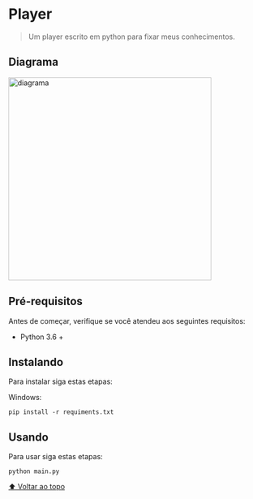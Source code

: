 # Player

> Um player escrito em python para fixar meus conhecimentos.

## Diagrama

<img src="https://user-images.githubusercontent.com/92966154/141885664-7eedf814-a674-4ad1-aa02-886aa3a8cf76.png" alt="diagrama" width="400">


## Pré-requisitos

Antes de começar, verifique se você atendeu aos seguintes requisitos:
* Python 3.6 +

## Instalando

Para instalar siga estas etapas:

Windows:
```
pip install -r requiments.txt
```


## Usando 

Para usar siga estas etapas:

```
python main.py
```

[⬆ Voltar ao topo](#nome-do-projeto)<br>
